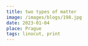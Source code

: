 ```yaml
---
title: two types of matter
image: /images/blogs/198.jpg
date: 2023-01-04
place: Prague
tags: linocut, print
---
```

